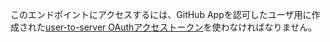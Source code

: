 このエンドポイントにアクセスするには、GitHub Appを認可したユーザ用に作成された[user-to-server OAuthアクセストークン](/apps/building-github-apps/identifying-and-authorizing-users-for-github-apps/#identifying-users-on-your-site)を使わなければなりません。
